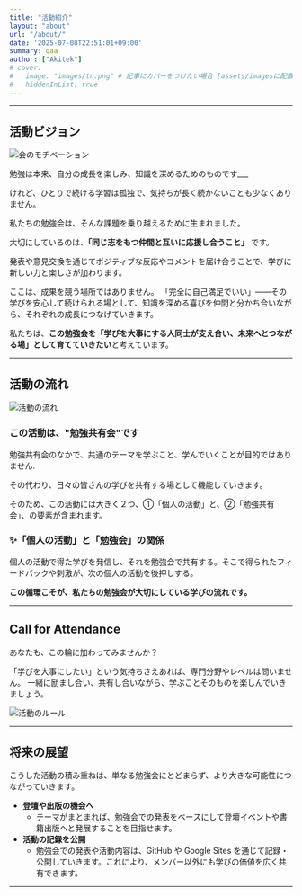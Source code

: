 ```yaml
---
title: "活動紹介"
layout: "about"
url: "/about/"
date: '2025-07-08T22:51:01+09:00'
summary: qaa
author: ["Akitek"]
# cover:
#   image: "images/tn.png" # 記事にカバーをつけたい場合 [assets/imagesに配置]
#   hiddenInList: true
---
```


---
## 活動ビジョン

![会のモチベーション](images/About_1_1.png)

勉強は本来、自分の成長を楽しみ、知識を深めるためのものです___

けれど、ひとりで続ける学習は孤独で、気持ちが長く続かないことも少なくありません。

私たちの勉強会は、そんな課題を乗り越えるために生まれました。


大切にしているのは、**「同じ志をもつ仲間と互いに応援し合うこと」** です。

発表や意見交換を通じてポジティブな反応やコメントを届け合うことで、学びに新しい力と楽しさが加わります。

ここは、成果を競う場所ではありません。
「完全に自己満足でいい」――その学びを安心して続けられる場として、知識を深める喜びを仲間と分かち合いながら、それぞれの成長につなげていきます。

私たちは、**この勉強会を「学びを大事にする人同士が支え合い、未来へとつながる場」として育てていきたい**と考えています。

---
## 活動の流れ

![活動の流れ](images/About_1_2.png)

### この活動は、"勉強**共有会**"です

勉強共有会のなかで、共通のテーマを学ぶこと、学んでいくことが目的ではありません.

その代わり、日々の皆さんの学びを共有する場として機能していきます。

そのため、この活動には大きく２つ、①「個人の活動」と、②「勉強共有会」、の要素が含まれます。

### ✨「個人の活動」と「勉強会」の関係

個人の活動で得た学びを発信し、それを勉強会で共有する。そこで得られたフィードバックや刺激が、次の個人の活動を後押しする。

**この循環こそが、私たちの勉強会が大切にしている学びの流れです。**

---

## Call for Attendance

あなたも、この輪に加わってみませんか？

「学びを大事にしたい」という気持ちさえあれば、専門分野やレベルは問いません。
一緒に励まし合い、共有し合いながら、学ぶことそのものを楽しんでいきましょう。


![活動のルール](images/About_1_3.png)

---

## 将来の展望

こうした活動の積み重ねは、単なる勉強会にとどまらず、より大きな可能性につながっていきます。
- **登壇や出版の機会へ**
  - テーマがまとまれば、勉強会での発表をベースにして登壇イベントや書籍出版へと発展することを目指せます。
- **活動の記録を公開**
  - 勉強会での発表や活動内容は、GitHub や Google Sites を通じて記録・公開していきます。これにより、メンバー以外にも学びの価値を広く共有できます。


---
